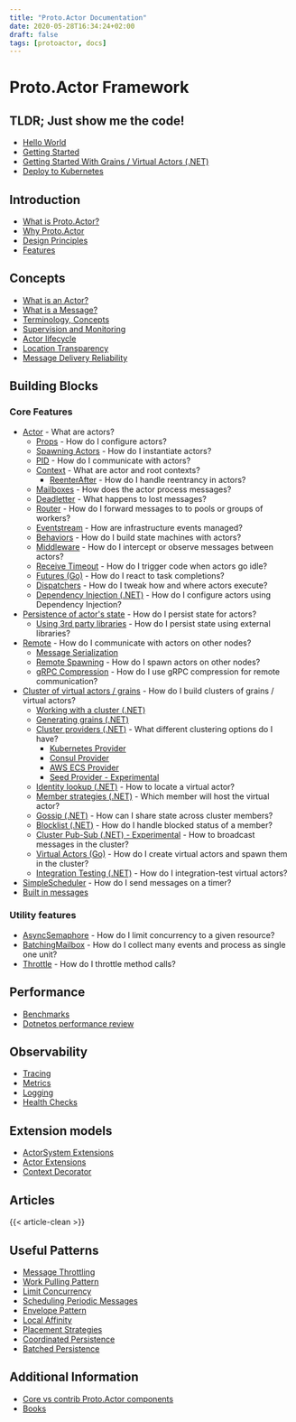 ```yaml
---
title: "Proto.Actor Documentation"
date: 2020-05-28T16:34:24+02:00
draft: false
tags: [protoactor, docs]
---
```


# Proto.Actor Framework

## TLDR; Just show me the code!

- [Hello World](hello-world)
- [Getting Started](getting-started)
- [Getting Started With Grains / Virtual Actors (.NET)](cluster/getting-started-net.md)
- [Deploy to Kubernetes](cluster/getting-started-kubernetes.md)

## Introduction

- [What is Proto.Actor?](what-is-protoactor)
- [Why Proto.Actor](why-protoactor)
- [Design Principles](design-principles)
- [Features](features)

## Concepts

- [What is an Actor?](actors.md)
- [What is a Message?](messages.md)
- [Terminology, Concepts](terminology.md)
- [Supervision and Monitoring](supervision.md)
- [Actor lifecycle](life-cycle.md)
- [Location Transparency](location-transparency.md)
- [Message Delivery Reliability](durability.md)

## Building Blocks

### Core Features

- [Actor](actors.md) - What are actors?
  - [Props](props.md) - How do I configure actors?
  - [Spawning Actors](spawn.md) - How do I instantiate actors?
  - [PID](pid.md) - How do I communicate with actors?
  - [Context](context.md) - What are actor and root contexts?
    - [ReenterAfter](reenter.md) - How do I handle reentrancy in actors?
  - [Mailboxes](mailboxes.md) - How does the actor process messages?
  - [Deadletter](deadletter.md) - What happens to lost messages?
  - [Router](routers.md) - How do I forward messages to to pools or groups of workers?
  - [Eventstream](eventstream.md) - How are infrastructure events managed?
  - [Behaviors](behaviors.md) - How do I build state machines with actors?
  - [Middleware](middleware.md) - How do I intercept or observe messages between actors?
  - [Receive Timeout](receive-timeout.md) - How do I trigger code when actors go idle?
  - [Futures (Go)](futures.md) - How do I react to task completions?
  - [Dispatchers](dispatchers.md) - How do I tweak how and where actors execute?
  - [Dependency Injection (.NET)](di.md) - How do I configure actors using Dependency Injection?
- [Persistence of actor's state](persistence.md) - How do I persist state for actors?
  - [Using 3rd party libraries](externalpersistence.md) - How do I persist state using external libraries?
- [Remote](remote.md) - How do I communicate with actors on other nodes?
  - [Message Serialization](serialization.md)
  - [Remote Spawning](remote-spawn.md) - How do I spawn actors on other nodes?
  - [gRPC Compression](grpc-compression.md) - How do I use gRPC compression for remote communication?
- [Cluster of virtual actors / grains](cluster.md) - How do I build clusters of grains / virtual actors?
  - [Working with a cluster (.NET)](cluster/using-cluster-net.md)
  - [Generating grains (.NET)](cluster/codegen-net.md)
  - [Cluster providers (.NET)](cluster/cluster-providers-net.md) - What different clustering options do I have?
    - [Kubernetes Provider](cluster/kubernetes-provider-net.md)
    - [Consul Provider](cluster/consul-net.md)
    - [AWS ECS Provider](cluster/aws-provider-net.md)
    - [Seed Provider - Experimental](cluster/seed-provider-net.md)
  - [Identity lookup (.NET)](cluster/identity-lookup-net.md) - How to locate a virtual actor?
  - [Member strategies (.NET)](cluster/member-strategies.md) - Which member will host the virtual actor?
  - [Gossip (.NET)](cluster/gossip.md) - How can I share state across cluster members?
  - [Blocklist (.NET)](cluster/blocklist.md) - How do I handle blocked status of a member?
  - [Cluster Pub-Sub (.NET) - Experimental](cluster/pub-sub.md) - How to broadcast messages in the cluster?
  - [Virtual Actors (Go)](cluster/virtual-actors-go.md) - How do I create virtual actors and spawn them in the cluster?
  - [Integration Testing (.NET)](integration-tests.md) -  How do I integration-test virtual actors?
- [SimpleScheduler](scheduling.md) - How do I send messages on a timer?
- [Built in messages](messages)


### Utility features

- [AsyncSemaphore](asyncsemaphore.md) - How do I limit concurrency to a given resource?
- [BatchingMailbox](batching-mailbox.md) - How do I collect many events and process as single one unit?
- [Throttle](throttle.md) - How do I throttle method calls?

## Performance

- [Benchmarks](performance/benchmarks.md)
- [Dotnetos performance review](performance/dotnetos.md)

## Observability

- [Tracing](tracing.md)
- [Metrics](metrics.md)
- [Logging](logging.md)
- [Health Checks](health-checks.md)

## Extension models

- [ActorSystem Extensions](actorsystem-extensions.md)
- [Actor Extensions](actor-extensions.md)
- [Context Decorator](context-decorator.md)

## Articles

{{< article-clean >}}

## Useful Patterns

- [Message Throttling](throttling.md)
- [Work Pulling Pattern](work-pulling.md)
- [Limit Concurrency](limit-concurrency.md)
- [Scheduling Periodic Messages](scheduling.md)
- [Envelope Pattern](envelope-pattern.md)
- [Local Affinity](local-affinity.md)
- [Placement Strategies](placement-strategies.md)
- [Coordinated Persistence](coordinated-persistence.md)
- [Batched Persistence](batched-persistence.md)

## Additional Information

- [Core vs contrib Proto.Actor components](core-contrib-components.md)
- [Books](books.md)
